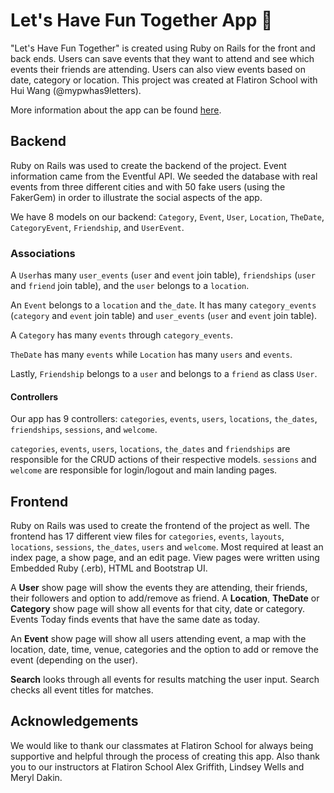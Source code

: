 # Let's Have Fun Together App 🎉
"Let's Have Fun Together" is created using Ruby on Rails for the front and back ends. Users can save events that they want to attend and see which events their friends are attending. Users can also view events based on date, category or location. This project was created at Flatiron School with Hui Wang (@mypwhas9letters).

More information about the app can be found [here](https://medium.com/@mthorry/how-to-dynamically-add-and-remove-items-with-rails-1a4210225b2).

## Backend
Ruby on Rails was used to create the backend of the project. Event information came from the Eventful API. We seeded the database with real events from three different cities and with 50 fake users (using the FakerGem) in order to illustrate the social aspects of the app.

We have 8 models on our backend: `Category`, `Event`, `User`, `Location`, `TheDate`, `CategoryEvent`, `Friendship`, and `UserEvent`. 

### Associations
A `User`has many `user_events` (`user` and `event` join table), `friendships` (`user` and `friend` join table), and the `user` belongs to a `location`.

An `Event` belongs to a `location` and `the_date`. It has many `category_events` (`category` and `event` join table) and `user_events` (`user` and `event` join table).

A `Category` has many `events` through `category_events`.

`TheDate` has many `events` while `Location` has many `users` and `events`.

Lastly, `Friendship` belongs to a `user` and belongs to a `friend` as class `User`.

#### Controllers
Our app has 9 controllers: `categories`, `events`, `users`, `locations`, `the_dates`, `friendships`, `sessions`, and `welcome`.

`categories`, `events`, `users`, `locations`, `the_dates` and `friendships` are responsible for the CRUD actions of their respective models. `sessions` and `welcome` are responsible for login/logout and main landing pages.

## Frontend
Ruby on Rails was used to create the frontend of the project as well. The frontend has 17 different view files for `categories`, `events`, `layouts`, `locations`, `sessions`, `the_dates`, `users` and `welcome`. Most required at least an index page, a show page, and an edit page. View pages were written using Embedded Ruby (.erb), HTML and Bootstrap UI.

A **User** show page will show the events they are attending, their friends, their followers and option to add/remove as friend. A **Location**, **TheDate** or **Category** show page will show all events for that city, date or category. Events Today finds events that have the same date as today. 

An **Event** show page will show all users attending event, a map with the location, date, time, venue, categories and the option to add or remove the event (depending on the user).

**Search** looks through all events for results matching the user input. Search checks all event titles for matches.

## Acknowledgements
We would like to thank our classmates at Flatiron School for always being supportive and helpful through the process of creating this app. Also thank you to our instructors at Flatiron School Alex Griffith, Lindsey Wells and Meryl Dakin.
